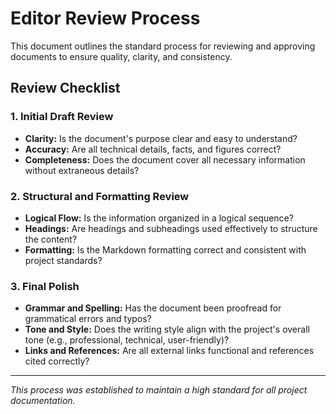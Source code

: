 # Editor Review Process

This document outlines the standard process for reviewing and approving documents to ensure quality, clarity, and consistency.

## Review Checklist

### 1. Initial Draft Review

- **Clarity:** Is the document's purpose clear and easy to understand?
- **Accuracy:** Are all technical details, facts, and figures correct?
- **Completeness:** Does the document cover all necessary information without extraneous details?

### 2. Structural and Formatting Review

- **Logical Flow:** Is the information organized in a logical sequence?
- **Headings:** Are headings and subheadings used effectively to structure the content?
- **Formatting:** Is the Markdown formatting correct and consistent with project standards?

### 3. Final Polish

- **Grammar and Spelling:** Has the document been proofread for grammatical errors and typos?
- **Tone and Style:** Does the writing style align with the project's overall tone (e.g., professional, technical, user-friendly)?
- **Links and References:** Are all external links functional and references cited correctly?

---
*This process was established to maintain a high standard for all project documentation.*
